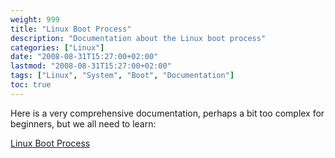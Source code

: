 ```yaml
---
weight: 999
title: "Linux Boot Process"
description: "Documentation about the Linux boot process"
categories: ["Linux"]
date: "2008-08-31T15:27:00+02:00"
lastmod: "2008-08-31T15:27:00+02:00"
tags: ["Linux", "System", "Boot", "Documentation"]
toc: true
---
```


Here is a very comprehensive documentation, perhaps a bit too complex for beginners, but we all need to learn:

[Linux Boot Process](/pdf/le_boot_linux.pdf)
